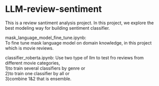 # LLM-review-sentiment
This is a review santiment analysis project. In this project, we explore the best modeling way for building sentiment classifier.      

mask_language_model_fine_tune.ipynb:         
To fine tune mask language model on domain knowledge, in this project which is movie reviews.

classifier_roberta.ipynb:
Use two type of llm to test fro reviews from different movie categories,           
1)to train several classifiers by genre or                  
2)to train one classifier by all or       
3)combine 1&2 that is ensemble.
